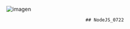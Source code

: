 ![imagen](https://user-images.githubusercontent.com/104821476/179922217-28942630-7933-4b58-8262-0352ead0d183.png)   

                                 ## NodeJS_0722
